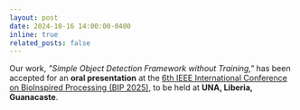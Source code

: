 ```yaml
---
layout: post
date: 2024-10-16 14:00:00-0400
inline: true
related_posts: false
---
```


Our work, *"Simple Object Detection Framework without Training,"* has been accepted for an **oral presentation** at the [6th IEEE International Conference on BioInspired Processing (BIP 2025)](https://www.bipconference.org/), to be held at **UNA, Liberia, Guanacaste**.